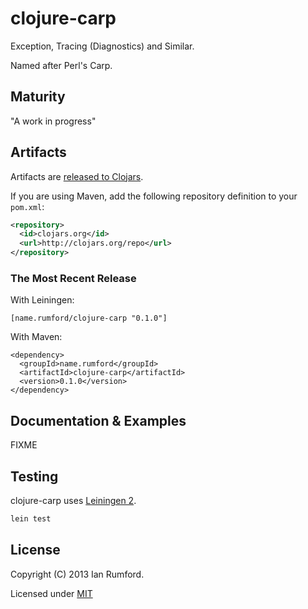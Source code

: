 # clojure-carp

Exception, Tracing (Diagnostics) and Similar.

Named after Perl's Carp.

## Maturity

"A work in progress"


## Artifacts

Artifacts are
[released to Clojars](https://clojars.org/clojurewerkz/machine_head).

If you are using Maven, add the following repository
definition to your `pom.xml`:

``` xml
<repository>
  <id>clojars.org</id>
  <url>http://clojars.org/repo</url>
</repository>
```

### The Most Recent Release

With Leiningen:

    [name.rumford/clojure-carp "0.1.0"]


With Maven:

    <dependency>
      <groupId>name.rumford</groupId>
      <artifactId>clojure-carp</artifactId>
      <version>0.1.0</version>
    </dependency>


## Documentation & Examples

FIXME

## Testing

clojure-carp uses [Leiningen 2](http://leiningen.org).

``` bash
lein test
```

## License

Copyright (C) 2013 Ian Rumford.

Licensed under [MIT](http://opensource.org/licenses/MIT)
